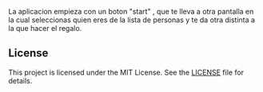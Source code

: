 La aplicacion empieza con un boton "start" , que te lleva a otra pantalla en la cual seleccionas quien eres de la lista de personas y te da otra distinta a la que hacer el regalo.

## License

This project is licensed under the MIT License. See the [LICENSE](LICENSE) file for details.
